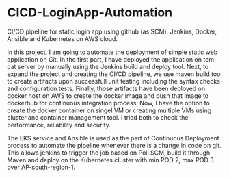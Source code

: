 # CICD-LoginApp-Automation
CI/CD pipeline for static login app using github (as SCM), Jenkins, Docker, Ansible and Kubernetes on AWS cloud.

In this project, I am going to automate the deployment of simple static web application on Git. In the first part, I have deployed the application on tom-cat server by manually using the Jenkins build and deploy tool. Next, to expand the project and creating the CI/CD pipeline, we use maven build tool to create artifacts upon successfull unit testing including the syntax checks and configuration tests. Finally, those artifacts have been deployed on docker host on AWS to create the docker image and push that image to dockerhub for continuous integration process. Now, I have the option to create the docker container on singel VM or creating multiple VMs using cluster and container management tool. I tried both to check the performance, reliability and security. 

The EKS service and Ansible is used as the part of Continuous Deployment process to automate the pipeline whenever there is a change in code on git. This allows jenkins to trigger the job based on Poll SCM, build it through Maven and deploy on the Kubernetes cluster with min POD 2, max POD 3 over AP-south-region-1. 

